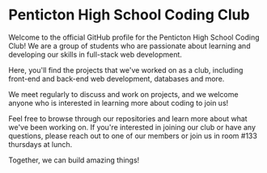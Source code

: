 # Penticton High School Coding Club

Welcome to the official GitHub profile for the Penticton High School Coding Club! We are a group of students who are passionate about learning and developing our skills in full-stack web development.

Here, you'll find the projects that we've worked on as a club, including front-end and back-end web development, databases and more.

We meet regularly to discuss and work on projects, and we welcome anyone who is interested in learning more about coding to join us!

Feel free to browse through our repositories and learn more about what we've been working on. If you're interested in joining our club or have any questions, please reach out to one of our members or join us in room #133 thursdays at lunch.

Together, we can build amazing things!
